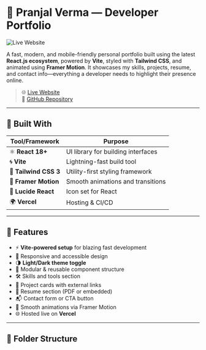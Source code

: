 # 💼 Pranjal Verma — Developer Portfolio

![Live Website](https://img.shields.io/badge/Live%20Site-Click%20Here-blue?style=for-the-badge&logo=vercel&labelColor=black&link=https://portfolio-d26n.vercel.app)

A fast, modern, and mobile-friendly personal portfolio built using the latest **React.js ecosystem**, powered by **Vite**, styled with **Tailwind CSS**, and animated using **Framer Motion**. It showcases my skills, projects, resume, and contact info—everything a developer needs to highlight their presence online.

> 🌐 [Live Website](https://portfolio-d26n.vercel.app/)  
> 📁 [GitHub Repository](https://github.com/pran-ekaiva006/portfolio)

---

## 🚀 Built With

| Tool/Framework     | Purpose                          |
|--------------------|----------------------------------|
| ⚛️ **React 18+**        | UI library for building interfaces |
| 🌀 **Vite**             | Lightning-fast build tool        |
| 🎨 **Tailwind CSS 3**   | Utility-first styling framework  |
| 💫 **Framer Motion**   | Smooth animations and transitions|
| 🌙 **Lucide React**     | Icon set for React               |
| 🌍 **Vercel**           | Hosting & CI/CD                 |

---

## 📌 Features

- ⚡ **Vite-powered setup** for blazing fast development
- 🎯 Responsive and accessible design
- 🌗 **Light/Dark theme toggle**
- 🧩 Modular & reusable component structure
- 🛠️ Skills and tools section
- 📁 Project cards with external links
- 📜 Resume section (PDF or embedded)
- 📬 Contact form or CTA button
- 🎥 Smooth animations via Framer Motion
- 🌐 Hosted live on **Vercel**

---

## 📁 Folder Structure

